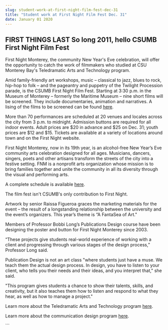 ```yaml
---
slug: student-work-at-first-night-film-fest-dec-31
title: "Student work at First Night Film Fest Dec. 31"
date: January 01 2020
---
```


 
<h2>FIRST THINGS LAST So long 2011, hello CSUMB First Night Film Fest</h2>
<p>
  First Night Monterey, the community New Year's Eve celebration, will offer the
  opportunity to catch the work of filmmakers who studied at CSU Monterey Bay's
  Teledramatic Arts and Technology program.
</p>
<p>
  Amid family-friendly art workshops, music – classical to jazz, blues to rock,
  hip-hop to folk – and the pageantry and puppetry of the Twilight Procession
  parade, is the CSUMB First Night Film Fest. Starting at 3:30 p.m. in the
  Museum of Monterey – formerly the Maritime Museum – nine short films will be
  screened. They include documentaries, animation and narratives. A lising of
  the films to be screened can be found
  <a href="https://www.firstnightmonterey.org/FNM2012/Film.html">here</a>.
</p>
<p>
  More than 70 performances are scheduled at 20 venues and locales across the
  city from 3 p.m. to midnight. Admission buttons are required for all indoor
  events. Adult prices are $20 in advance and $25 on Dec. 31; youth prices are
  $12 and $15. Tickets are available at a variety of locations around town and
  on the First Night website.
</p>
<p>
  First Night Monterey, now in its 19th year, is an alcohol-free New Year’s Eve
  community arts celebration designed for all ages. Musicians, dancers, singers,
  poets and other artisans transform the streets of the city into a festive
  setting. FNM is a nonprofit arts organization whose mission is to bring
  families together and unite the community in all its diversity through the
  visual and performing arts.
</p>
<p>
  A complete schedule is available
  <a href="https://www.firstnightmonterey.org.">here</a>.
</p>
<p>The film fest isn't CSUMB's only contribution to First Night.</p>
<p>
  Artwork by senior Raissa Figueroa graces the marketing materials for the event
  – the result of a longstanding relationship between the university and the
  event’s organizers. This year’s theme is “A FantaSea of Art."
</p>
<p>
  Members of Professor Bobbi Long’s Publications Design course have been
  designing the poster and button for First Night Monterey since 2003.
</p>
<p>
  “These projects give students real-world experience of working with a client
  and progressing through various stages of the design process,” Professor Long
  said.
</p>
<p>
  Publication Design is not an art class "where students just have a muse. We
  teach them the actual design process. In design, you have to listen to your
  client, who tells you their needs and their ideas, and you interpret that,"
  she said.
</p>
<p>
  "This program gives students a chance to show their talents, skills, and
  creativity, but it also teaches them how to listen and respond to what they
  hear, as well as how to manage a project."
</p>
<p>
  Learn more about the Teledramatic Arts and Technology program
  <a href="https://tat.csumb.edu">here</a>.
</p>
<p>
  Learn more about the communication design program
  <a href="https://itcd.csumb.edu/bs-cd">here</a>.
</p>
```
